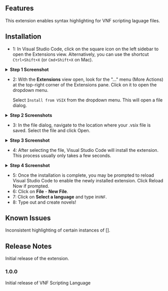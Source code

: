 ## Features

This extension enables syntax highlighting for VNF scripting laguage files.

## Installation

- 1: In Visual Studio Code, click on the square icon on the left sidebar to open the Extensions view. Alternatively, you can use the shortcut `Ctrl+Shift+X` (or `Cmd+Shift+X` on Mac).

<details>

<summary><b>Step 1 Screenshot</b></summary>

![Step 1](images/1.jpg)
</details>
<space>

- 2: With the **Extensions** view open, look for the "..." menu (More Actions) at the top-right corner of the Extensions pane. Click on it to open the dropdown menu.

    Select `Install from VSIX` from the dropdown menu. This will open a file dialog.

<details>

<summary><b>Step 2 Screenshots</b></summary>

![Step 2 Part A](images/2a.jpg)
![Step 2 Part B](images/2b.jpg)
</details>
<space>

- 3: In the file dialog, navigate to the location where your .vsix file is saved. Select the file and click Open.

<details>

<summary><b>Step 3 Screenshot</b></summary>

![Step 3](images/3.jpg)
</details>
<space>

- 4: After selecting the file, Visual Studio Code will install the extension. This process usually only takes a few seconds.

<details>

<summary><b>Step 4 Screenshot</b></summary>

![Step 4](images/4.jpg)
</details>
<space>

- 5: Once the installation is complete, you may be prompted to reload Visual Studio Code to enable the newly installed extension. Click Reload Now if prompted.
- 6: Click on **File** - **New File**.
- 7: Click on **Select a language** and type in`VNF`.
- 8: Type out and create novels!

## Known Issues

Inconsistent highlighting of certain instances of [].

## Release Notes

Initial release of the extension.

### 1.0.0

Initial release of VNF Scripting Language